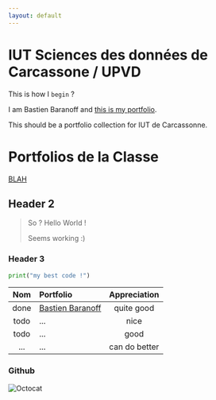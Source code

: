 ```yaml
---
layout: default
---
```


# IUT Sciences des données de Carcassone / UPVD

This is how I `begin` ?

I am Bastien Baranoff and [this is my portfolio](https://bbaranoff.github.io). 
  
This should be a portfolio collection for IUT de Carcassonne.
  
# Portfolios de la Classe

[BLAH](https://blahblah.github.io)

## Header 2

> So ? Hello World !
>
> Seems working :)

### Header 3

```python
print("my best code !")
```

| Nom         | Portfolio                                       | Appreciation   |
|:-----------:|:------------------------------------------------|:--------------:|
| done        | [Bastien Baranoff](https://bbaranoff.github.io) | quite good     |
| todo        | ...                                             | nice           |
| todo        | ...                                             | good           |
| ...         | ...                                             | can do better  |

### Github

![Octocat](https://github.githubassets.com/images/icons/emoji/octocat.png)
